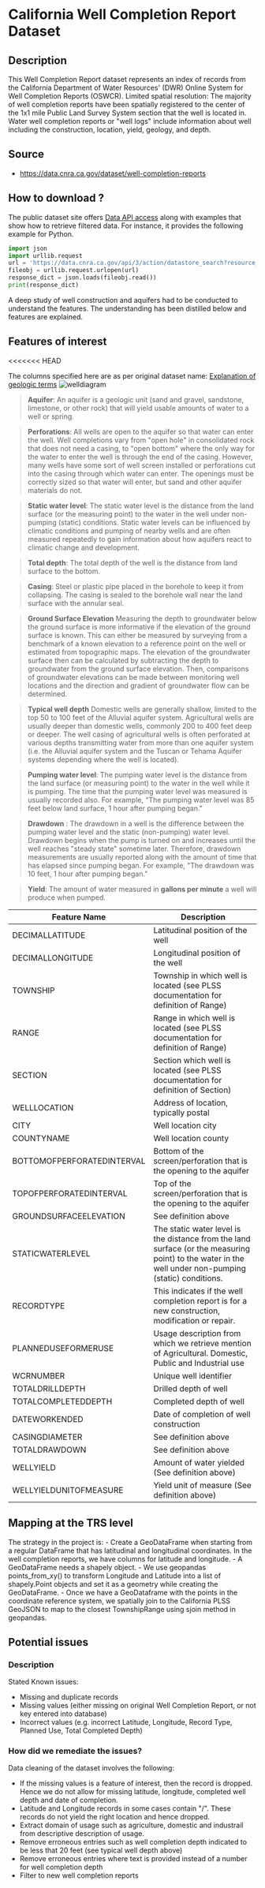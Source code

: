 # California Well Completion Report Dataset

## Description

This Well Completion Report dataset represents an index of records from the California Department of Water Resources' (DWR) Online System for Well Completion Reports (OSWCR). 
 Limited spatial resolution: The majority of well completion reports have been spatially registered to the center of the 1x1 mile Public Land Survey System section that the well is located in.
 Water well completion reports or "well logs" include information about well including the construction, location, yield, geology, and depth. 

## Source
- https://data.cnra.ca.gov/dataset/well-completion-reports

## How to download ?
The public dataset site offers [Data API access](https://data.cnra.ca.gov/api/1/util/snippet/api_info.html?resource_id=8da7b93b-4e69-495d-9caa-335691a1896b) along with examples that show how to retrieve filtered
data. For instance, it provides the following example for Python.

```Python
import json
import urllib.request
url = 'https://data.cnra.ca.gov/api/3/action/datastore_search?resource_id=8da7b93b-4e69-495d-9caa-335691a1896b&limit=5&q=title:jones'  
fileobj = urllib.request.urlopen(url)
response_dict = json.loads(fileobj.read())
print(response_dict)
```

A deep study of well construction and aquifers had to be conducted to understand the features. The understanding has been distilled below and features are explained.


## Features of interest
<<<<<<< HEAD

The columns specified here are as per original dataset name:
[Explanation of geologic terms](https://mbmggwic.mtech.edu/sqlserver/v11/help/welldesign.asp)
![welldiagram](/work/milestone2_waterwells_deepnote/doc/images/welldiagram.png)
> **Aquifer**: An aquifer is a geologic unit (sand and gravel, sandstone, limestone, or other rock) that will yield usable amounts of water to a well or spring.

> **Perforations**: All wells are open to the aquifer so that water can enter the well. Well completions vary from "open hole" in consolidated rock that does not need a casing, 
> to "open bottom" where the only way for the water to enter the well is through the end of the casing. However, many wells have some sort of well screen installed or perforations cut into 
> the casing through which water can enter. The openings must be correctly sized so that water will enter, but sand and other aquifer materials do not.

> **Static water level**: The static water level is the distance from the land surface (or the measuring point) to the water in the well under non-pumping (static) conditions. Static water levels can be
> influenced by climatic conditions and pumping of nearby wells and are often measured repeatedly to 
> gain information about how aquifers react to climatic change and development.

> **Total depth**: The total depth of the well is the distance from land surface to the bottom.

> **Casing**: Steel or plastic pipe placed in the borehole to keep it from collapsing. The casing is sealed to the borehole wall near the land surface with the annular seal.

> **Ground Surface Elevation** Measuring the depth to groundwater below the ground surface is more informative if the elevation of the ground surface is known. 
> This can either be measured by surveying from a benchmark of a known elevation to a reference point on the well or estimated from topographic maps. The elevation of the groundwater surface 
> then can be calculated by subtracting the depth to groundwater from the ground surface elevation. Then, comparisons of groundwater elevations can be made between monitoring well locations and
> the direction and gradient of groundwater flow can be determined. 

> **Typical well depth** Domestic wells are generally shallow, limited to the top 50 to 100 feet of the Alluvial aquifer system. Agricultural wells are usually deeper than domestic wells, 
> commonly 200 to 400 feet deep or deeper. The well casing of agricultural wells is often perforated at various depths transmitting water from more than one aquifer system (i.e. the Alluvial
> aquifer system and the Tuscan or Tehama Aquifer systems depending where the well is located).

> **Pumping water level**: The pumping water level is the distance from the land surface (or measuring point) to the water in the well while it is pumping. The time that the pumping water level was
> measured is usually recorded also. For example, "The pumping water level was 85 feet below land surface, 1 hour after pumping began."

> **Drawdown** : The drawdown in a well is the difference between the pumping water level and the static (non-pumping) water level. Drawdown begins when the pump is turned on and increases until the well
> reaches "steady state" sometime later. Therefore, drawdown measurements are usually reported along with the amount of time that has elapsed since pumping began. For example, 
> "The drawdown was 10 feet, 1 hour after pumping began."

> **Yield**: The amount of water measured in **gallons per minute** a well will produce when pumped.


| Feature Name               	| Description                                                                                                                                           	|
|----------------------------	|-------------------------------------------------------------------------------------------------------------------------------------------------------	|
| DECIMALLATITUDE            	| Latitudinal position of the well                                                                                                                      	|
| DECIMALLONGITUDE           	| Longitudinal position of the well                                                                                                                     	|
| TOWNSHIP                   	| Township in which well is located (see PLSS documentation for definition of Range)                                                                    	|
| RANGE                      	| Range in which well is located (see PLSS documentation for definition of Range)                                                                       	|
| SECTION                    	| Section which well is located (see PLSS documentation for definition of Section)                                                                      	|
| WELLLOCATION               	| Address of location, typically postal                                                                                                                 	|
| CITY                       	| Well location city                                                                                                                                    	|
| COUNTYNAME                 	| Well location county                                                                                                                                  	|
| BOTTOMOFPERFORATEDINTERVAL 	| Bottom of the screen/perforation that is the opening to the aquifer                                                                                   	|
| TOPOFPERFORATEDINTERVAL    	| Top of the screen/perforation that is the opening to the aquifer                                                                                      	|
| GROUNDSURFACEELEVATION     	| See definition above                                                                                                                                  	|
| STATICWATERLEVEL           	| The static water level is the distance from the land surface (or the measuring point) to the water in the well under non-pumping (static) conditions. 	|
| RECORDTYPE                 	| This indicates if the well completion report is for a new construction, modification or repair.                                                       	|
| PLANNEDUSEFORMERUSE        	| Usage description from which we retrieve mention of Agricultural. Domestic, Public and Industrial use                                                 	|
| WCRNUMBER                  	| Unique well identifier                                                                                                                                	|
| TOTALDRILLDEPTH            	| Drilled depth of well                                                                                                                                 	|
| TOTALCOMPLETEDDEPTH        	| Completed depth of well                                                                                                                               	|
| DATEWORKENDED              	| Date of completion of well construction                                                                                                               	|
| CASINGDIAMETER             	| See definition above                                                                                                                                  	|
| TOTALDRAWDOWN             	| See definition above                                                                                                                                  	|
| WELLYIELD                 	| Amount of water yielded (See definition above)                                                                                                            |
| WELLYIELDUNITOFMEASURE       	| Yield unit of measure (See definition above)                                                                                                              |


## Mapping at the TRS level

The strategy in the project is:
     - Create a GeoDataFrame when starting from a regular DataFrame that has latitudinal and longitudinal coordinates. In the well completion reports, we have columns for latitude and longitude.
     - A GeoDataFrame needs a shapely object.
     - We use geopandas points_from_xy() to transform Longitude and Latitude into a list of shapely.Point objects and set it as a geometry while creating the GeoDataFrame.
	 - Once we have a GeoDataframe with the points in the coordinate reference system, we spatially join to the California PLSS GeoJSON to map to the closest TownshipRange using sjoin method in geopandas.


## Potential issues
### Description
Stated Known issues: 
- Missing and duplicate records
- Missing values (either missing on original Well Completion Report, or not key entered into database)
- Incorrect values (e.g. incorrect Latitude, Longitude, Record Type, Planned Use, Total Completed Depth) 

### How did we remediate the issues?
Data cleaning of the dataset involves the following:
- If the missing values is a feature of interest, then the record is dropped. Hence we do not allow for missing latitude, longitude, completed well depth and date of completion.
- Latitude and Longitude records in some cases contain "/". These records do not yield the right location and hence dropped.
- Extract domain of usage such as agriculture, domestic and industrail from descriptive description of usage.
- Remove erroneous entries such as well completion depth indicated to be less that 20 feet (see typical well depth above)
- Remove erroneous entries where text is provided instead of a number for well completion depth
- Filter to new well completion reports
